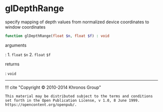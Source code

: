 # glDepthRange
specify mapping of depth values from normalized device coordinates to window
coordinates

```php
function glDepthRange(float $n, float $f) : void
```

arguments

:    1. `float` `$n` 
    2. `float` `$f` 

returns

:    `void` 

---
     

!!! cite "Copyright © 2010-2014 Khronos Group"

    This material may be distributed subject to the terms and conditions set forth in the Open Publication License, v 1.0, 8 June 1999. https://opencontent.org/openpub/.